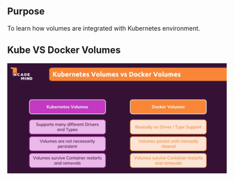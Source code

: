 ## Purpose
To learn how volumes are integrated with Kubernetes environment.

## Kube VS Docker Volumes
![My Image](images/kube-docker-volumes.png)
